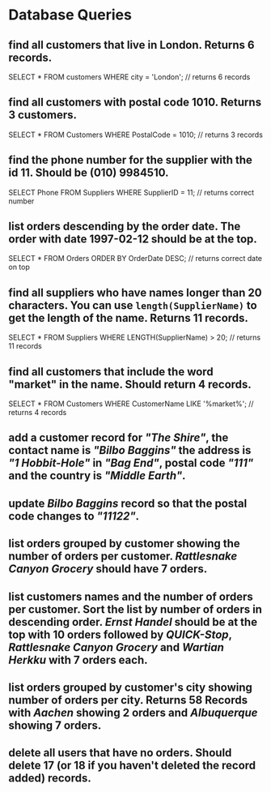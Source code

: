 # Database Queries

## find all customers that live in London. Returns 6 records.
SELECT * FROM customers WHERE city = 'London'; // returns 6 records
## find all customers with postal code 1010. Returns 3 customers.
SELECT * FROM Customers WHERE PostalCode = 1010;  // returns 3 records
## find the phone number for the supplier with the id 11. Should be (010) 9984510.
SELECT Phone FROM Suppliers WHERE SupplierID = 11;  // returns correct number
## list orders descending by the order date. The order with date 1997-02-12 should be at the top.
SELECT * FROM Orders ORDER BY OrderDate DESC;  // returns correct date on top
## find all suppliers who have names longer than 20 characters. You can use `length(SupplierName)` to get the length of the name. Returns 11 records.
SELECT * FROM Suppliers WHERE LENGTH(SupplierName) > 20; // returns 11 records
## find all customers that include the word "market" in the name. Should return 4 records.
SELECT * FROM Customers WHERE CustomerName LIKE '%market%'; // returns 4 records
## add a customer record for _"The Shire"_, the contact name is _"Bilbo Baggins"_ the address is _"1 Hobbit-Hole"_ in _"Bag End"_, postal code _"111"_ and the country is _"Middle Earth"_.

## update _Bilbo Baggins_ record so that the postal code changes to _"11122"_.

## list orders grouped by customer showing the number of orders per customer. _Rattlesnake Canyon Grocery_ should have 7 orders.

## list customers names and the number of orders per customer. Sort the list by number of orders in descending order. _Ernst Handel_ should be at the top with 10 orders followed by _QUICK-Stop_, _Rattlesnake Canyon Grocery_ and _Wartian Herkku_ with 7 orders each.

## list orders grouped by customer's city showing number of orders per city. Returns 58 Records with _Aachen_ showing 2 orders and _Albuquerque_ showing 7 orders.

## delete all users that have no orders. Should delete 17 (or 18 if you haven't deleted the record added) records.
